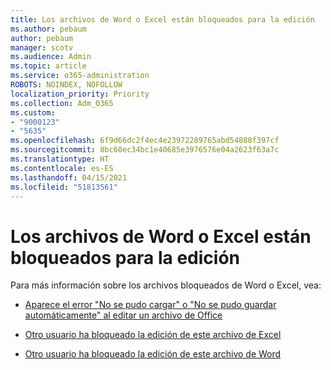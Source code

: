 ```yaml
---
title: Los archivos de Word o Excel están bloqueados para la edición
ms.author: pebaum
author: pebaum
manager: scotv
ms.audience: Admin
ms.topic: article
ms.service: o365-administration
ROBOTS: NOINDEX, NOFOLLOW
localization_priority: Priority
ms.collection: Adm_O365
ms.custom:
- "9000123"
- "5635"
ms.openlocfilehash: 6f9d66dc2f4ec4e23972289765abd54888f397cf
ms.sourcegitcommit: 8bc60ec34bc1e40685e3976576e04a2623f63a7c
ms.translationtype: HT
ms.contentlocale: es-ES
ms.lasthandoff: 04/15/2021
ms.locfileid: "51813561"
---
```

# <a name="excel-or-word-files-are-locked-for-editing"></a>Los archivos de Word o Excel están bloqueados para la edición

Para más información sobre los archivos bloqueados de Word o Excel, vea:

- [Aparece el error "No se pudo cargar" o "No se pudo guardar automáticamente" al editar un archivo de Office](https://support.office.com/article/i-got-an-upload-failed-or-couldn-t-save-automatically-error-while-editing-an-office-file-93a14d34-88e3-4a91-9eef-58cc541d31f8)

- [Otro usuario ha bloqueado la edición de este archivo de Excel](https://support.office.com/article/Excel-file-is-locked-for-editing-by-another-user-6fa93887-2c2c-45f0-abcc-31b04aed68b3)

- [Otro usuario ha bloqueado la edición de este archivo de Word](https://support.microsoft.com/help/313472/the-document-is-locked-for-editing-by-another-user-error-message-when)
